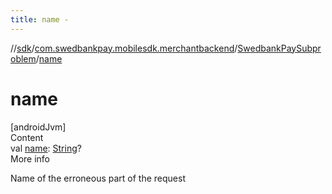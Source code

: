 ```yaml
---
title: name -
---
```

//[sdk](../../../index)/[com.swedbankpay.mobilesdk.merchantbackend](../index)/[SwedbankPaySubproblem](index)/[name](name)



# name  
[androidJvm]  
Content  
val [name](name): [String](https://kotlinlang.org/api/latest/jvm/stdlib/kotlin/-string/index.html)?  
More info  


Name of the erroneous part of the request

  



